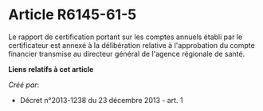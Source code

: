 # Article R6145-61-5

Le rapport de certification portant sur les comptes annuels établi par le certificateur est annexé à la délibération relative
à l'approbation du compte financier transmise au directeur général de l'agence régionale de santé.

**Liens relatifs à cet article**

_Créé par_:

  - Décret n°2013-1238 du 23 décembre 2013 - art. 1
